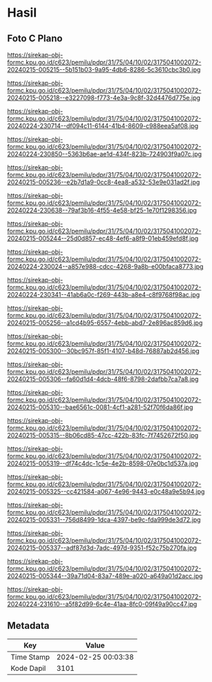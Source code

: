 # Hasil

## Foto C Plano

https://sirekap-obj-formc.kpu.go.id/c623/pemilu/pdpr/31/75/04/10/02/3175041002072-20240215-005215--5b151b03-9a95-4db6-8286-5c3610cbc3b0.jpg

https://sirekap-obj-formc.kpu.go.id/c623/pemilu/pdpr/31/75/04/10/02/3175041002072-20240215-005218--e3227098-f773-4e3a-9c8f-32d4476d775e.jpg

https://sirekap-obj-formc.kpu.go.id/c623/pemilu/pdpr/31/75/04/10/02/3175041002072-20240224-230714--df094c11-6144-41b4-8609-c988eea5af08.jpg

https://sirekap-obj-formc.kpu.go.id/c623/pemilu/pdpr/31/75/04/10/02/3175041002072-20240224-230850--5363b6ae-ae1d-434f-823b-724903f9a07c.jpg

https://sirekap-obj-formc.kpu.go.id/c623/pemilu/pdpr/31/75/04/10/02/3175041002072-20240215-005236--e2b7d1a9-0cc8-4ea8-a532-53e9e031ad2f.jpg

https://sirekap-obj-formc.kpu.go.id/c623/pemilu/pdpr/31/75/04/10/02/3175041002072-20240224-230638--79af3b16-4f55-4e58-bf25-1e70f1298356.jpg

https://sirekap-obj-formc.kpu.go.id/c623/pemilu/pdpr/31/75/04/10/02/3175041002072-20240215-005244--25d0d857-ec48-4ef6-a8f9-01eb459efd8f.jpg

https://sirekap-obj-formc.kpu.go.id/c623/pemilu/pdpr/31/75/04/10/02/3175041002072-20240224-230024--a857e988-cdcc-4268-9a8b-e00bfaca8773.jpg

https://sirekap-obj-formc.kpu.go.id/c623/pemilu/pdpr/31/75/04/10/02/3175041002072-20240224-230341--41ab6a0c-f269-443b-a8e4-c8f9768f98ac.jpg

https://sirekap-obj-formc.kpu.go.id/c623/pemilu/pdpr/31/75/04/10/02/3175041002072-20240215-005256--a1cd4b95-6557-4ebb-abd7-2e896ac859d6.jpg

https://sirekap-obj-formc.kpu.go.id/c623/pemilu/pdpr/31/75/04/10/02/3175041002072-20240215-005300--30bc957f-85f1-4107-b48d-76887ab2d456.jpg

https://sirekap-obj-formc.kpu.go.id/c623/pemilu/pdpr/31/75/04/10/02/3175041002072-20240215-005306--fa60d1d4-4dcb-48f6-8798-2dafbb7ca7a8.jpg

https://sirekap-obj-formc.kpu.go.id/c623/pemilu/pdpr/31/75/04/10/02/3175041002072-20240215-005310--bae6561c-0081-4cf1-a281-52f70f6da86f.jpg

https://sirekap-obj-formc.kpu.go.id/c623/pemilu/pdpr/31/75/04/10/02/3175041002072-20240215-005315--8b06cd85-47cc-422b-83fc-7f7452672f50.jpg

https://sirekap-obj-formc.kpu.go.id/c623/pemilu/pdpr/31/75/04/10/02/3175041002072-20240215-005319--df74c4dc-1c5e-4e2b-8598-07e0bc1d537a.jpg

https://sirekap-obj-formc.kpu.go.id/c623/pemilu/pdpr/31/75/04/10/02/3175041002072-20240215-005325--cc421584-a067-4e96-9443-e0c48a9e5b94.jpg

https://sirekap-obj-formc.kpu.go.id/c623/pemilu/pdpr/31/75/04/10/02/3175041002072-20240215-005331--756d8499-1dca-4397-be9c-fda999de3d72.jpg

https://sirekap-obj-formc.kpu.go.id/c623/pemilu/pdpr/31/75/04/10/02/3175041002072-20240215-005337--adf87d3d-7adc-497d-9351-f52c75b270fa.jpg

https://sirekap-obj-formc.kpu.go.id/c623/pemilu/pdpr/31/75/04/10/02/3175041002072-20240215-005344--39a71d04-83a7-489e-a020-a649a01d2acc.jpg

https://sirekap-obj-formc.kpu.go.id/c623/pemilu/pdpr/31/75/04/10/02/3175041002072-20240224-231610--a5f82d99-6c4e-41aa-8fc0-09f49a90cc47.jpg


## Metadata

| Key        | Value               |
| ---------- | ------------------- |
| Time Stamp | 2024-02-25 00:03:38 |
| Kode Dapil | 3101                |



